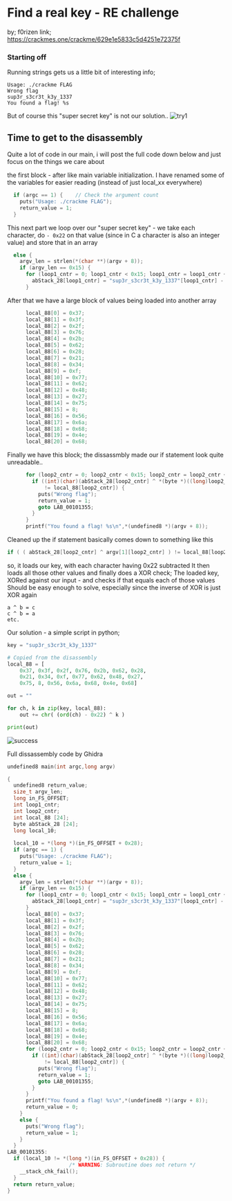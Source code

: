 # Find a real key - RE challenge
by; f0rizen
link; https://crackmes.one/crackme/629e1e5833c5d4251e72375f

### Starting off
Running strings gets us a little bit of interesting info;

```
Usage: ./crackme FLAG
Wrong flag
sup3r_s3cr3t_k3y_1337
You found a flag! %s
```

But of course this "super secret key" is not our solution..
![try1](https://github.com/Sara0x62/Writeups/assets/83826811/bc44480c-8570-4d31-82ec-c34ea8a9c908)

## Time to get to the disassembly
Quite a lot of code in our main, i will post the full code down below and just focus on the things we care about

the first block - after like main variable initialization.
I have renamed some of the variables for easier reading (instead of just local_xx everywhere)
```c
  if (argc == 1) {    // Check the argument count
    puts("Usage: ./crackme FLAG");
    return_value = 1;
  }
```

This next part we loop over our "super secret key" - 
we take each character, do `- 0x22` on that value (since in C a character is also an integer value)
and store that in an array
```c
  else {
    argv_len = strlen(*(char **)(argv + 8));
    if (argv_len == 0x15) {
      for (loop1_cntr = 0; loop1_cntr < 0x15; loop1_cntr = loop1_cntr + 1) {
        abStack_28[loop1_cntr] = "sup3r_s3cr3t_k3y_1337"[loop1_cntr] - 0x22;    
      }
```

After that we have a large block of values being loaded into another array
```c
      local_88[0] = 0x37;
      local_88[1] = 0x3f;
      local_88[2] = 0x2f;
      local_88[3] = 0x76;
      local_88[4] = 0x2b;
      local_88[5] = 0x62;
      local_88[6] = 0x28;
      local_88[7] = 0x21;
      local_88[8] = 0x34;
      local_88[9] = 0xf;
      local_88[10] = 0x77;
      local_88[11] = 0x62;
      local_88[12] = 0x48;
      local_88[13] = 0x27;
      local_88[14] = 0x75;
      local_88[15] = 8;
      local_88[16] = 0x56;
      local_88[17] = 0x6a;
      local_88[18] = 0x68;
      local_88[19] = 0x4e;
      local_88[20] = 0x68;
```

Finally we have this block; the dissassmbly made our if statement look quite unreadable..
```c
      for (loop2_cntr = 0; loop2_cntr < 0x15; loop2_cntr = loop2_cntr + 1) {
        if ((int)(char)(abStack_28[loop2_cntr] ^ *(byte *)((long)loop2_cntr + *(long *)(argv + 8)))
            != local_88[loop2_cntr]) {
          puts("Wrong flag");
          return_value = 1;
          goto LAB_00101355;
        }
      }
      printf("You found a flag! %s\n",*(undefined8 *)(argv + 8));
```
Cleaned up the if statement basically comes down to something like this
```c
if ( ( abStack_28[loop2_cntr] ^ argv[1][loop2_cntr] ) != local_88[loop2_cntr]) { ... }
```
so, it loads our key, with each character having 0x22 subtracted
It then loads all those other values and finally does a XOR check;
The loaded key, XORed against our input - and checks if that equals each of those values
Should be easy enough to solve, especially since the inverse of XOR is just XOR again

```
a ^ b = c
c ^ b = a
etc.
```

Our solution - a simple script in python;

```python
key = "sup3r_s3cr3t_k3y_1337"

# Copied from the disassembly
local_88 = [
    0x37, 0x3f, 0x2f, 0x76, 0x2b, 0x62, 0x28,
    0x21, 0x34, 0xf, 0x77, 0x62, 0x48, 0x27,
    0x75, 8, 0x56, 0x6a, 0x68, 0x4e, 0x68]

out = ""

for ch, k in zip(key, local_88):
    out += chr( (ord(ch) - 0x22) ^ k )

print(out)
```

![success](https://github.com/Sara0x62/Writeups/assets/83826811/b12a3101-8a41-4161-a334-0a5168bb5a3c)



Full dissassembly code by Ghidra
```c
undefined8 main(int argc,long argv)

{
  undefined8 return_value;
  size_t argv_len;
  long in_FS_OFFSET;
  int loop1_cntr;
  int loop2_cntr;
  int local_88 [24];
  byte abStack_28 [24];
  long local_10;
  
  local_10 = *(long *)(in_FS_OFFSET + 0x28);
  if (argc == 1) {
    puts("Usage: ./crackme FLAG");
    return_value = 1;
  }
  else {
    argv_len = strlen(*(char **)(argv + 8));
    if (argv_len == 0x15) {
      for (loop1_cntr = 0; loop1_cntr < 0x15; loop1_cntr = loop1_cntr + 1) {
        abStack_28[loop1_cntr] = "sup3r_s3cr3t_k3y_1337"[loop1_cntr] - 0x22;
      }
      local_88[0] = 0x37;
      local_88[1] = 0x3f;
      local_88[2] = 0x2f;
      local_88[3] = 0x76;
      local_88[4] = 0x2b;
      local_88[5] = 0x62;
      local_88[6] = 0x28;
      local_88[7] = 0x21;
      local_88[8] = 0x34;
      local_88[9] = 0xf;
      local_88[10] = 0x77;
      local_88[11] = 0x62;
      local_88[12] = 0x48;
      local_88[13] = 0x27;
      local_88[14] = 0x75;
      local_88[15] = 8;
      local_88[16] = 0x56;
      local_88[17] = 0x6a;
      local_88[18] = 0x68;
      local_88[19] = 0x4e;
      local_88[20] = 0x68;
      for (loop2_cntr = 0; loop2_cntr < 0x15; loop2_cntr = loop2_cntr + 1) {
        if ((int)(char)(abStack_28[loop2_cntr] ^ *(byte *)((long)loop2_cntr + *(long *)(argv + 8)))
            != local_88[loop2_cntr]) {
          puts("Wrong flag");
          return_value = 1;
          goto LAB_00101355;
        }
      }
      printf("You found a flag! %s\n",*(undefined8 *)(argv + 8));
      return_value = 0;
    }
    else {
      puts("Wrong flag");
      return_value = 1;
    }
  }
LAB_00101355:
  if (local_10 != *(long *)(in_FS_OFFSET + 0x28)) {
                    /* WARNING: Subroutine does not return */
    __stack_chk_fail();
  }
  return return_value;
}
```
